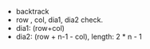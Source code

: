 + backtrack
+ row , col, dia1, dia2 check.
+ dia1: (row+col)
+ dia2: (row + n-1 - col), length: 2 * n - 1 

